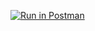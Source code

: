 [![Run in Postman](https://run.pstmn.io/button.svg)](https://app.getpostman.com/run-collection/bdf77611b1459077b251)
